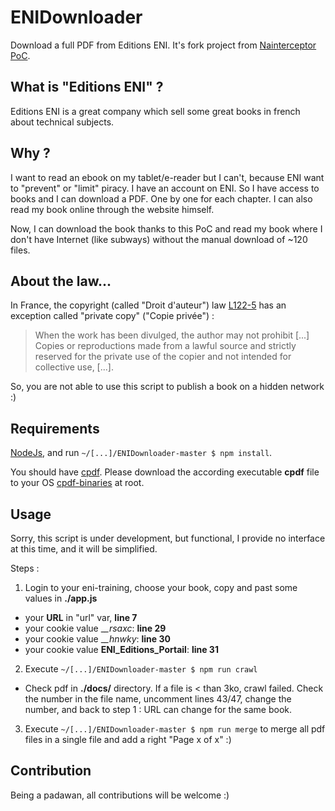 ENIDownloader
=============

Download a full PDF from Editions ENI.
It's fork project from [Nainterceptor PoC](https://github.com/Nainterceptor/ENIDownloader).

What is "Editions ENI" ?
------------------------

Editions ENI is a great company which sell some great books in french about technical subjects.

Why ?
-----

I want to read an ebook on my tablet/e-reader but I can't, because ENI want to "prevent" or "limit" piracy.
I have an account on ENI. So I have access to books and I can download a PDF. One by one for each chapter.
I can also read my book online through the website himself.
 
Now, I can download the book thanks to this PoC and read my book where I don't have Internet (like subways) without the manual download of ~120 files.

About the law...
----------------

In France, the copyright (called "Droit d'auteur") law [L122-5](https://www.legifrance.gouv.fr/affichCodeArticle.do?cidTexte=LEGITEXT000006069414&idArticle=LEGIARTI000006278917) has an exception called "private copy" ("Copie privée") :
> When the work has been divulged, the author may not prohibit [...] Copies or reproductions made from a lawful source and strictly reserved for the private use of the copier and not intended for collective use, [...].

So, you are not able to use this script to publish a book on a hidden network :)

Requirements
------------

[NodeJs](https://nodejs.org/), and run `~/[...]/ENIDownloader-master $ npm install`.

You should have [cpdf](http://community.coherentpdf.com/). Please download the according executable **cpdf** file to your OS [cpdf-binaries](https://github.com/coherentgraphics/cpdf-binaries) at root.

Usage
-----

Sorry, this script is under development, but functional, I provide no interface at this time, and it will be simplified.

Steps :
1. Login to your eni-training, choose your book, copy and past some values in **./app.js**
- your **URL** in "url" var, **line 7**
- your cookie value __\__rsaxc__: **line 29**
- your cookie value __\__hnwky__: **line 30**
- your cookie value __ENI\_Editions_Portail__: **line 31**
2. Execute `~/[...]/ENIDownloader-master $ npm run crawl`
- Check pdf in **./docs/** directory. If a file is < than 3ko, crawl failed. Check the number in the file name, uncomment lines 43/47, change the number, and back to step 1 : URL can change for the same book.
3. Execute `~/[...]/ENIDownloader-master $ npm run merge` to merge all pdf files in a single file and add a right "Page x of x" :)

Contribution
------------

Being a padawan, all contributions will be welcome :)
